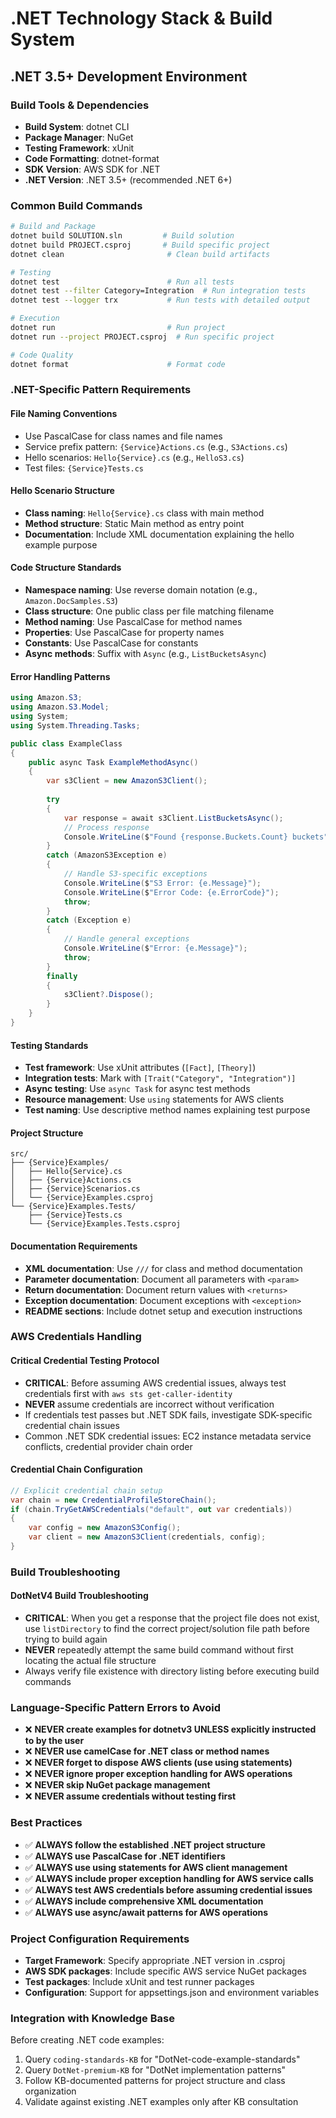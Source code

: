 # .NET Technology Stack & Build System

## .NET 3.5+ Development Environment

### Build Tools & Dependencies
- **Build System**: dotnet CLI
- **Package Manager**: NuGet
- **Testing Framework**: xUnit
- **Code Formatting**: dotnet-format
- **SDK Version**: AWS SDK for .NET
- **.NET Version**: .NET 3.5+ (recommended .NET 6+)

### Common Build Commands

```bash
# Build and Package
dotnet build SOLUTION.sln         # Build solution
dotnet build PROJECT.csproj       # Build specific project
dotnet clean                       # Clean build artifacts

# Testing
dotnet test                        # Run all tests
dotnet test --filter Category=Integration  # Run integration tests
dotnet test --logger trx           # Run tests with detailed output

# Execution
dotnet run                         # Run project
dotnet run --project PROJECT.csproj  # Run specific project

# Code Quality
dotnet format                      # Format code
```

### .NET-Specific Pattern Requirements

#### File Naming Conventions
- Use PascalCase for class names and file names
- Service prefix pattern: `{Service}Actions.cs` (e.g., `S3Actions.cs`)
- Hello scenarios: `Hello{Service}.cs` (e.g., `HelloS3.cs`)
- Test files: `{Service}Tests.cs`

#### Hello Scenario Structure
- **Class naming**: `Hello{Service}.cs` class with main method
- **Method structure**: Static Main method as entry point
- **Documentation**: Include XML documentation explaining the hello example purpose

#### Code Structure Standards
- **Namespace naming**: Use reverse domain notation (e.g., `Amazon.DocSamples.S3`)
- **Class structure**: One public class per file matching filename
- **Method naming**: Use PascalCase for method names
- **Properties**: Use PascalCase for property names
- **Constants**: Use PascalCase for constants
- **Async methods**: Suffix with `Async` (e.g., `ListBucketsAsync`)

#### Error Handling Patterns
```csharp
using Amazon.S3;
using Amazon.S3.Model;
using System;
using System.Threading.Tasks;

public class ExampleClass
{
    public async Task ExampleMethodAsync()
    {
        var s3Client = new AmazonS3Client();
        
        try
        {
            var response = await s3Client.ListBucketsAsync();
            // Process response
            Console.WriteLine($"Found {response.Buckets.Count} buckets");
        }
        catch (AmazonS3Exception e)
        {
            // Handle S3-specific exceptions
            Console.WriteLine($"S3 Error: {e.Message}");
            Console.WriteLine($"Error Code: {e.ErrorCode}");
            throw;
        }
        catch (Exception e)
        {
            // Handle general exceptions
            Console.WriteLine($"Error: {e.Message}");
            throw;
        }
        finally
        {
            s3Client?.Dispose();
        }
    }
}
```

#### Testing Standards
- **Test framework**: Use xUnit attributes (`[Fact]`, `[Theory]`)
- **Integration tests**: Mark with `[Trait("Category", "Integration")]`
- **Async testing**: Use `async Task` for async test methods
- **Resource management**: Use `using` statements for AWS clients
- **Test naming**: Use descriptive method names explaining test purpose

#### Project Structure
```
src/
├── {Service}Examples/
│   ├── Hello{Service}.cs
│   ├── {Service}Actions.cs
│   ├── {Service}Scenarios.cs
│   └── {Service}Examples.csproj
└── {Service}Examples.Tests/
    ├── {Service}Tests.cs
    └── {Service}Examples.Tests.csproj
```

#### Documentation Requirements
- **XML documentation**: Use `///` for class and method documentation
- **Parameter documentation**: Document all parameters with `<param>`
- **Return documentation**: Document return values with `<returns>`
- **Exception documentation**: Document exceptions with `<exception>`
- **README sections**: Include dotnet setup and execution instructions

### AWS Credentials Handling

#### Critical Credential Testing Protocol
- **CRITICAL**: Before assuming AWS credential issues, always test credentials first with `aws sts get-caller-identity`
- **NEVER** assume credentials are incorrect without verification
- If credentials test passes but .NET SDK fails, investigate SDK-specific credential chain issues
- Common .NET SDK credential issues: EC2 instance metadata service conflicts, credential provider chain order

#### Credential Chain Configuration
```csharp
// Explicit credential chain setup
var chain = new CredentialProfileStoreChain();
if (chain.TryGetAWSCredentials("default", out var credentials))
{
    var config = new AmazonS3Config();
    var client = new AmazonS3Client(credentials, config);
}
```

### Build Troubleshooting

#### DotNetV4 Build Troubleshooting
- **CRITICAL**: When you get a response that the project file does not exist, use `listDirectory` to find the correct project/solution file path before trying to build again
- **NEVER** repeatedly attempt the same build command without first locating the actual file structure
- Always verify file existence with directory listing before executing build commands

### Language-Specific Pattern Errors to Avoid
- ❌ **NEVER create examples for dotnetv3 UNLESS explicitly instructed to by the user**
- ❌ **NEVER use camelCase for .NET class or method names**
- ❌ **NEVER forget to dispose AWS clients (use using statements)**
- ❌ **NEVER ignore proper exception handling for AWS operations**
- ❌ **NEVER skip NuGet package management**
- ❌ **NEVER assume credentials without testing first**

### Best Practices
- ✅ **ALWAYS follow the established .NET project structure**
- ✅ **ALWAYS use PascalCase for .NET identifiers**
- ✅ **ALWAYS use using statements for AWS client management**
- ✅ **ALWAYS include proper exception handling for AWS service calls**
- ✅ **ALWAYS test AWS credentials before assuming credential issues**
- ✅ **ALWAYS include comprehensive XML documentation**
- ✅ **ALWAYS use async/await patterns for AWS operations**

### Project Configuration Requirements
- **Target Framework**: Specify appropriate .NET version in .csproj
- **AWS SDK packages**: Include specific AWS service NuGet packages
- **Test packages**: Include xUnit and test runner packages
- **Configuration**: Support for appsettings.json and environment variables

### Integration with Knowledge Base
Before creating .NET code examples:
1. Query `coding-standards-KB` for "DotNet-code-example-standards"
2. Query `DotNet-premium-KB` for "DotNet implementation patterns"
3. Follow KB-documented patterns for project structure and class organization
4. Validate against existing .NET examples only after KB consultation
